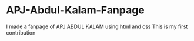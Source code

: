 # APJ-Abdul-Kalam-Fanpage
I made a fanpage of APJ ABDUL KALAM using html and css
This is my first contribution
